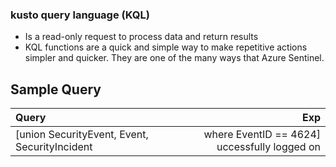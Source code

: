 ### kusto query language (KQL)
- Is a read-only request to process data and return results
- KQL functions are a quick and simple way to make repetitive actions simpler and quicker. They are one of the many ways that Azure Sentinel. 

Sample Query
----

|Query|Exp|
| :---| ---:|
| [union SecurityEvent, Event, SecurityIncident | where EventID == 4624]   uccessfully logged on 

